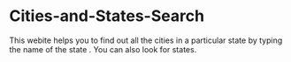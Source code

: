 # Cities-and-States-Search
This webite helps you to find out all the cities in a particular state by typing the name of the state . You can also look for states.
